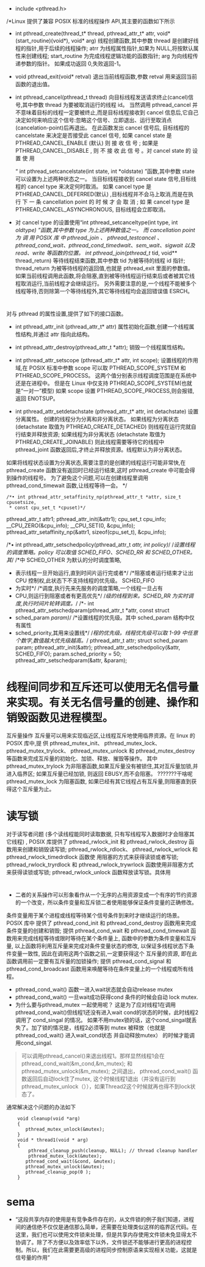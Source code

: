 #

- include <pthread.h>

/*Linux 提供了兼容 POSIX 标准的线程操作 API,其主要的函数如下所示
- int pthread_create(thread_t* thread, pthread_attr_t* attr, void*
(start_routine)(void*), void* arg) 线程创建函数,其中参数 thread
是创建好线程的指针,用于后续的线程操作;
atrr 为线程属性指针,如果为 NULL,将按默认属性来创建线程;
start_routine 为完成线程逻辑功能的函数指针;
arg 为向线程传递参数的指针。
如果成功返回 0,失败返回-1。

- void pthread_exit(void* retval)
  退出当前线程函数,参数 retval 用来返回当前函数的退出值。
- int pthread_cancel(pthread_t thread)
  向目标线程发送请求终止(cancel)信号,其中参数 thread 为要被取消运行的线程 id。
  当然调用 pthread_cancel 并不意味着目标的线程一定要被终止,而是目标线程接收到
  cancel
信息后,它自己决定如何来响应这个信号:忽略这个信号、立即退出、运行至取消点
(cancelation-point)后再退出。 在此函数发出 cancel 信号后, 目标线程的 cancelstate
来决定是否接受此 cancel 信号, 如果 cancel state 是 PTHREAD_CANCEL_ENABLE (默认)
则 接 收 信 号 ; 如果是 PTHREAD_CANCEL_DISABLE , 则 不 接 收 此 信 号 。对
cancel state 的 设 置 使 用

  “ int pthread_setcancelstate(int state, int *oldstate) ”函数,其中参数 state
可以设置为上述两种状态之一。 当目标线程接收到 cancel state 信号,目标线程的
cancel type 来决定何时取消。 如果 cancel type 是 PTHREAD_CANCEL_DEFERRED(默认)
,目标线程并不会马上取消,而是在执行 下 一 条 cancellation point 的 时 候 才 会 取
消 ; 如 果 cancel type 是 PTHREAD_CANCEL_ASYNCHRONOUS, 目标线程会立即取消。

- 对 cancel type 的设置使用“int pthread_setcanceltype(int type, int *oldtype)
”函数,其中参数 type 为上述两种数值之一。 而 cancellation point 为 调 用 POSIX 库
中 pthread_join 、 pthread_testcancel 、
pthread_cond_wait、pthread_cond_timedwait、sem_wait、sigwait 以及 read、write
等函数的位置。 int pthread_join(pthread_t* tid, void** thread_return)
等待线程结束函数,其中参数 tid 为被等待的线程 id 指针;
thread_return 为被等待线程的返回值,也就是 pthread_exit 里面的参数值。
如果当前线程调用此函数,将会阻塞,直到被等待线程运行结束后或者被其它线程取消运行,当前线程才会继续运行。
另外需要注意的是,一个线程不能被多个线程等待,否则除第一个等待线程外,其它等待线程均会返回错误值
ESRCH。


# 

对与 pthread 的属性设置,提供了如下的接口函数。

- int pthread_attr_init (pthread_attr_t* attr)
属性初始化函数,创建一个线程属性结构,并通过 attr 指向此结构。
- int pthread_attr_destroy(pthread_attr_t *attr); 销毁一个线程属性结构。
- int pthread_attr_setscope (pthread_attr_t* attr, int scope);
  设置线程的作用域,在 POSIX 标准中参数 scope 可以取 PTHREAD_SCOPE_SYSTEM 和
PTHREAD_SCOPE_PROCESS。 这两个值分别表示线程调度范围是在系统中还是在进程中。
  但是在 Linux 中仅支持 PTHREAD_SCOPE_SYSTEM(也就是“一对一”模型)
  如果 scope 设置 PTHREAD_SCOPE_PROCESS,则会报错,返回 ENOTSUP。

- int pthread_attr_setdetachstate (pthread_attr_t* attr, int detachstate)
  设置分离属性。 创建的线程分为分离和非分离状态。
  如果线程为分离状态(detachstate 取值为 PTHREAD_CREATE_DETACHED)
则线程在运行完就自行结束并释放资源; 如果线程为非分离状态 (detachstate 取值为
PTHREAD_CREATE_JOINABLE) 则此线程需要等待它的线程中 pthread_joint
  函数返回后,才终止并释放资源。线程默认为非分离状态。

 如果将线程状态设置为分离状态,需要注意的是创建的线程运行可能非常快,在
pthread_create 函数没有返回时已经运行结束,这时 pthread_create
中可能会得到操作的线程号。 为了避免这个问题,可以在创建线程里调用
pthread_cond_timewait 函数,让线程等待一会。
*/

    /*• int pthread_attr_setaffinity_np(pthread_attr_t *attr, size_t cpusetsize,
     * const cpu_set_t *cpuset)*/

pthread_attr_t attr1;
pthread_attr_init(&attr1);
cpu_set_t cpu_info;
__CPU_ZERO(&cpu_info);
__CPU_SET(0, &cpu_info);
pthread_attr_setaffinity_np(&attr1, sizeof(cpu_set_t), &cpu_info);

/*• int pthread_attr_setschedpolicy(pthread_attr_t *attr, int policy)*/
/*设置线程的调度策略。policy 可以取值 SCHED_FIFO、SCHED_RR 和 SCHED_OTHER。其*/
/*中 SCHED_OTHER 为默认的分时调度策略,
 * 表示线程一旦开始运行,直到时间片运行完或者*/
/*阻塞或者运行结束才让出 CPU 控制权,此状态下不支持线程的优先级。 SCHED_FIFO
 * 为实时*/
/*调度,执行先来先服务的调度策略,一个线程一旦占有
 * CPU,则运行到阻塞或者有更高优先*/
/*级的线程到来。SCHED_RR 为实时调度,执行时间片轮转调度。*/
/*- int pthread_attr_setschedparam(pthread_attr_t *attr, const struct
 * sched_param *param)*/
/*设置线程的优先级。其中 sched_param 结构中仅有属性
 * sched_priority,其用来设置线*/
/*程的优先级。线程优先级可以取 1-99 中任意个数字,数值越大优先级越高。*/
pthread_attr_t attr;
struct sched_param param;
pthread_attr_init(&attr);
pthread_attr_setschedpolicy(&attr, SCHED_FIFO);
param.sched_priority = 50;
pthread_attr_setschedparam(&attr, &param);

# 线程间同步和互斥还可以使用无名信号量来实现。有关无名信号量的创建、操作和销毁函数见进程模型。

互斥量操作 互斥量可以用来实现临近区,让线程互斥地使用临界资源。在 linux 的 POSIX
库中,提 供 pthread_mutex_init、 pthread_mutex_lock、 pthread_mutex_trylock、
pthread_mutex_unlock 和 pthread_mutex_destroy
 等函数来完成互斥量的初始化、加锁、释放、摧毁等操作。
其中 pthread_mutex_trylock
为非阻塞函数,如果互斥量没有被锁住,其对互斥量加锁,并进入临界区;
如果互斥量已经加锁, 则返回 EBUSY,而不会阻塞。 ???????干啥呢
pthread_mutex_lock 为阻塞函数,
如果已经有其它线程占有互斥量,则阻塞直到获得这个互斥量为止。

# 读写锁
对于读写者问题 (多个读线程能同时读取数据, 只有写线程写入数据时才会阻塞其它线程)
, POSIX 库提供了 pthread_rwlock_init 和 pthread_rwlock_destroy
函数用来创建和销毁读写锁; pthread_rwlock_rdlock、 pthread_rwlock_wrlock 和
pthread_rwlock_timedrdlock 函数使 用阻塞的方式来获得读锁或者写锁;
pthread_rwlock_tryrdlock 和 pthread_rwlock_trywrlock
函数使用非阻塞方式来获得读锁或写锁;
pthread_rwlock_unlock 函数释放读写锁。具体用


# 

- 二者的关系操作可以形象看作从一个无序的占用资源变成一个有序的节约资源的一个改变，所以条件变量和互斥锁二者使用能够保证条件变量的正确修改。

条件变量用于某个进程或线程等待某个信号条件到来时才继续运行的场景。
POSIX 库中 提供了 pthread_cond_init 和 pthread_cond_destroy
函数用来完成条件变量的创建和销毁; 提供 pthread_cond_wait 和
pthread_cond_timewait 函数用来完成线程等待或限时等待在某个条件量上,
函数中的参数为条件变量和互斥量,
以上函数将利用互斥量来完成对条件变量状态的修改,
以保证多线程状态下条件变量一致性,
因此在调用这两个函数之前,一定要获得这个 互斥量的资源,
即在此函数调用前一定要有互斥量的加锁操作;
提供 pthread_cond_signal 和 pthread_cond_broadcast
函数用来唤醒等待在条件变量上的一个线程或所有线程。

- pthread_cond_wait() 函数一进入wait状态就会自动release mutex
- pthread_cond_wait() 一旦wait成功获得cond 条件的时候会自动 lock mutex.
- 为什么要与pthread_mutex 一起使用呢？ 这是为了应对线程1在调用pthread_cond_wait()但线程1还没有进入wait cond的状态的时候，此时线程2调用了 cond_singal 的情况。 如果不用mutex锁的话，这个cond_singal就丢失了。加了锁的情况是，线程2必须等到 mutex 被释放（也就是 pthread_cod_wait() 进入wait_cond状态 并自动释放mutex） 的时候才能调用cond_singal.

> 可以调用pthread_cancel()来退出线程1。那样显然线程1会在 pthread_cond_wait(&m_cond,&m_mutex);    和 pthread_mutex_unlock(&m_mutex); 之间退出，    pthread_cond_wait() 函数返回后自动lock住了mutex, 这个时候线程1退出（并没有运行到pthread_mutex_unlock（）），如果Thread2这个时候就再也得不到lock状态了。

通常解决这个问题的办法如下

        void cleanup(void *arg)
        {
           pthread_mutex_unlock(&mutex);
        }
        void * thread1(void * arg)
        {
            pthread_cleanup_push(cleanup, NULL); // thread cleanup handler 
            pthread_mutex_lock(&mutex);
           pthread_cond_wait(&cond, &mutex);
           pthread_mutex_unlock(&mutex);
           pthread_cleanup_pop(0 );
        }

# sema

- “这段共享内存的使用是有竞争条件存在的，从文件锁的例子我们知道，进程间的通信绝不仅仅是通信那么简单，还需要在处理类似这样的临界区代码。在这里，我们也可以使用文件锁来处理，但是共享内存使用文件锁未免显得太不协调了。除了不方便以及效率低下以外，文件锁还不能够进行更高的进程控制。所以，我们在此需要更高级的进程同步控制原语来实现相关功能，这就是信号量的作用”
